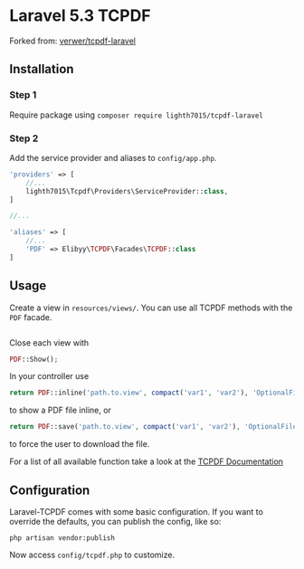 # Laravel 5.3 TCPDF

Forked from: [verwer/tcpdf-laravel](https://github.com/verwer/tcpdf-laravel)

## Installation

### Step 1
Require package using
```composer require lighth7015/tcpdf-laravel```

### Step 2
Add the service provider and aliases to `config/app.php`.
```php
'providers' => [
    //...
    lighth7015\Tcpdf\Providers\ServiceProvider::class,
]

//...

'aliases' => [
    //...
    'PDF' => Elibyy\TCPDF\Facades\TCPDF::class
]
```

## Usage
Create a view in `resources/views/`. You can use all TCPDF methods with the `PDF` facade.

```php

```

Close each view with
```php
PDF::Show();
```

In your controller use
```php
return PDF::inline('path.to.view', compact('var1', 'var2'), 'OptionalFilename.pdf');
```
to show a PDF file inline, or
```php
return PDF::save('path.to.view', compact('var1', 'var2'), 'OptionalFilename.pdf');
```
to force the user to download the file.

For a list of all available function take a look at the [TCPDF Documentation](http://www.tcpdf.org/doc/code/classTCPDF.html)

## Configuration

Laravel-TCPDF comes with some basic configuration.
If you want to override the defaults, you can publish the config, like so:

    php artisan vendor:publish

Now access `config/tcpdf.php` to customize.
